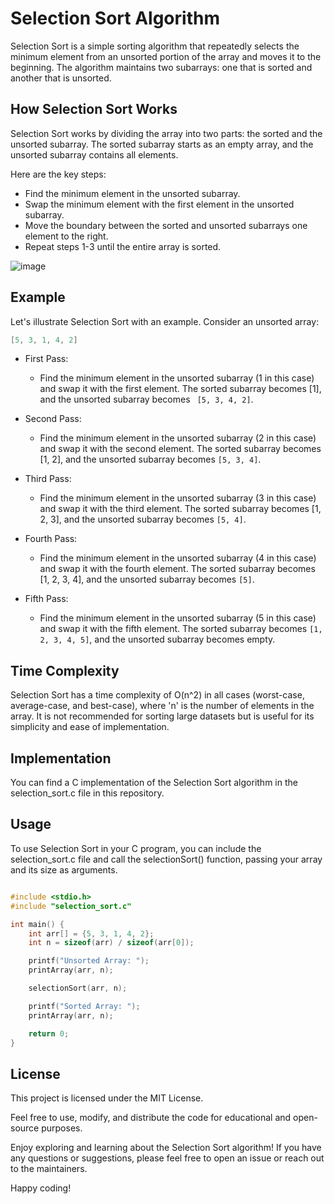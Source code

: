 # Selection Sort Algorithm

Selection Sort is a simple sorting algorithm that repeatedly selects the minimum element from an unsorted portion of the array and moves it to the beginning. The algorithm maintains two subarrays: one that is sorted and another that is unsorted.

## How Selection Sort Works

Selection Sort works by dividing the array into two parts: the sorted and the unsorted subarray. The sorted subarray starts as an empty array, and the unsorted subarray contains all elements.

Here are the key steps:

- Find the minimum element in the unsorted subarray.
- Swap the minimum element with the first element in the unsorted subarray.
- Move the boundary between the sorted and unsorted subarrays one element to the right.
- Repeat steps 1-3 until the entire array is sorted.

![image](https://github.com/aliabooof/Data_sturctures_and_Algorithms_in_c/assets/62174374/710daad2-48dc-4307-8329-67989d79dbfc)

## Example

Let's illustrate Selection Sort with an example. Consider an unsorted array:

```c
[5, 3, 1, 4, 2]
```
- First Pass:

	- Find the minimum element in the unsorted subarray (1 in this case) and swap it with the first element.
	The sorted subarray becomes [1], and the unsorted subarray becomes ``` [5, 3, 4, 2]```.
- Second Pass:

	- Find the minimum element in the unsorted subarray (2 in this case) and swap it with the second element.
	  The sorted subarray becomes [1, 2], and the unsorted subarray becomes ```[5, 3, 4]```.
- Third Pass:

	- Find the minimum element in the unsorted subarray (3 in this case) and swap it with the third element.
	  The sorted subarray becomes [1, 2, 3], and the unsorted subarray becomes ```[5, 4]```.
- Fourth Pass:

	- Find the minimum element in the unsorted subarray (4 in this case) and swap it with the fourth element.
	  The sorted subarray becomes [1, 2, 3, 4], and the unsorted subarray becomes ```[5]```.
- Fifth Pass:

	- Find the minimum element in the unsorted subarray (5 in this case) and swap it with the fifth element.
	  The sorted subarray becomes ```[1, 2, 3, 4, 5]```, and the unsorted subarray becomes empty.
	   

## Time Complexity
Selection Sort has a time complexity of O(n^2) in all cases (worst-case, average-case, and best-case), where 'n' is the number of elements in the array. It is not recommended for sorting large datasets but is useful for its simplicity and ease of implementation.

## Implementation
You can find a C implementation of the Selection Sort algorithm in the selection_sort.c file in this repository.

## Usage
To use Selection Sort in your C program, you can include the selection_sort.c file and call the selectionSort() function, passing your array and its size as arguments.

```c

#include <stdio.h>
#include "selection_sort.c"

int main() {
    int arr[] = {5, 3, 1, 4, 2};
    int n = sizeof(arr) / sizeof(arr[0]);

    printf("Unsorted Array: ");
    printArray(arr, n);

    selectionSort(arr, n);

    printf("Sorted Array: ");
    printArray(arr, n);

    return 0;
}
```

## License
This project is licensed under the MIT License.

Feel free to use, modify, and distribute the code for educational and open-source purposes.

Enjoy exploring and learning about the Selection Sort algorithm! If you have any questions or suggestions, please feel free to open an issue or reach out to the maintainers.

Happy coding!
